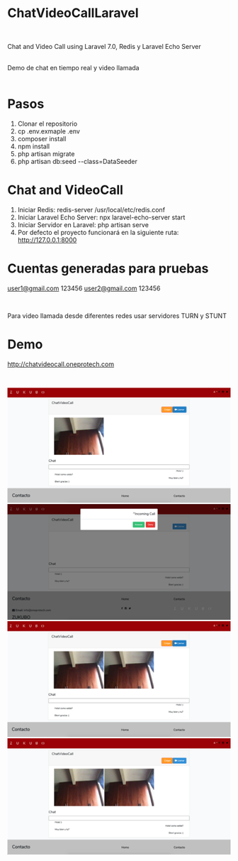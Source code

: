 # ChatVideoCallLaravel

<br>

Chat and Video Call using Laravel 7.0, Redis y Laravel Echo Server

<br>
Demo de chat en tiempo real y video llamada

<br>
<br>

# Pasos
1. Clonar el repositorio
2. cp .env.exmaple .env
3. composer install
4. npm install
5. php artisan migrate
6. php artisan db:seed --class=DataSeeder

# Chat and VideoCall
1. Iniciar Redis: redis-server /usr/local/etc/redis.conf
2. Iniciar Laravel Echo Server: npx laravel-echo-server start
3. Iniciar Servidor en Laravel: php artisan serve
4. Por defecto el proyecto funcionará en la siguiente ruta: http://127.0.0.1:8000

# Cuentas generadas para pruebas
user1@gmail.com 123456
user2@gmail.com 123456

<br>

Para video llamada desde diferentes redes usar servidores TURN y STUNT

# Demo
http://chatvideocall.oneprotech.com

<br>

![Image](screenshots/chatvideocall1.png)<br>
![Image](screenshots/chatvideocall2.png)<br>
![Image](screenshots/chatvideocall3.png)<br>
![Image](screenshots/chatvideocall4.png)<br>

